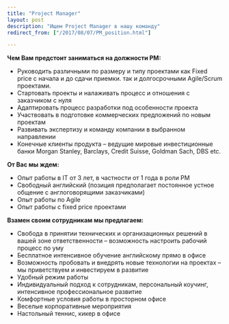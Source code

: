 ```yaml
---
title: "Project Manager"
layout: post
description: "Ищем Project Manager в нашу команду"
redirect_from: ["/2017/08/07/PM_position.html"]

---
```

**Чем Вам предстоит заниматься на должности PM:**

- Руководить различными по размеру и типу проектами как Fixed price с начала и до сдачи приемки. так и долгосрочными Agile/Scrum проектами.
- Стартовать проекты и налаживать процесс и отношения с заказчиком с нуля
- Адаптировать процесс разработки под особенности проекта
- Участвовать в подготовке коммерческих предложений по новым проектам
- Развивать экспертизу и команду компании в выбранном направлении
- Конечные клиенты продукта – ведущие мировые инвестиционные банки Morgan Stanley, Barclays, Credit Suisse, Goldman Sach, DBS etc.

**От Вас мы ждем:**

- Опыт работы в IT от 3 лет, в частности от 1 года в роли PM
- Свободный английский (позиция предполагает постоянное устное общение с англоговорящими заказчиками)
- Опыт работы по Agile
- Опыт работы с fixed price проектами


**Взамен своим сотрудникам мы предлагаем:**

- Свобода в принятии технических и организационных решений в вашей зоне ответственности – возможность настроить рабочий процесс по уму
- Бесплатное интенсивное обучение английскому прямо в офисе
- Возможность пробовать и внедрять новые технологии на проектах – мы приветствуем и инвестируем в развитие
- Удобный режим работы
- Индивидуальный подход к сотрудникам, персональный коучинг, интенсивное профессиональное развитие
- Комфортные условия работы в просторном офисе
- Веселые корпоративные мероприятия
- Настольный теннис, кикер в офисе

